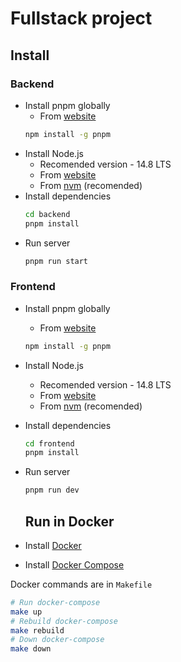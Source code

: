 # Fullstack project

## Install

### Backend

- Install pnpm globally
  - From [website](https://pnpm.io/installation#using-npm)
  ```bash
  npm install -g pnpm
  ```
- Install Node.js
  - Recomended version - 14.8 LTS
  - From [website](https://nodejs.org/en/)
  - From [nvm](https://github.com/nvm-sh/nvm) (recomended)
- Install dependencies
  ```bash
  cd backend
  pnpm install
  ```
- Run server
  ```bash
  pnpm run start
  ```

### Frontend

- Install pnpm globally
  - From [website](https://pnpm.io/installation#using-npm)
  ```bash
  npm install -g pnpm
  ```
- Install Node.js
  - Recomended version - 14.8 LTS
  - From [website](https://nodejs.org/en/)
  - From [nvm](https://github.com/nvm-sh/nvm) (recomended)
- Install dependencies
  ```bash
  cd frontend
  pnpm install
  ```
- Run server
  ```bash
  pnpm run dev
  ```

  ## Run in Docker

- Install [Docker](https://docs.docker.com/get-docker/)
- Install [Docker Compose](https://docs.docker.com/compose/install/)

Docker commands are in `Makefile`

```sh
# Run docker-compose
make up
# Rebuild docker-compose
make rebuild
# Down docker-compose
make down
```